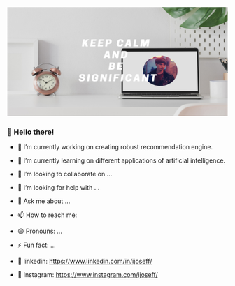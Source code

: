 <img src="https://github.com/ijoseff/ijoseff.github.io/blob/master/assets/img/portfolio/significant.png?raw=true" width="1000" height="250" />

### 👋 Hello there!

- 🔭 I’m currently working on creating robust recommendation engine.
- 🌱 I’m currently learning on different applications of artificial intelligence.
- 👯 I’m looking to collaborate on ...
- 🤔 I’m looking for help with ...
- 💬 Ask me about ...
- 📫 How to reach me:
- 😄 Pronouns: ...
- ⚡ Fun fact: ...

- 🔷 linkedin: https://www.linkedin.com/in/ijoseff/
- 🔷 Instagram: https://www.instagram.com/ijoseff/

